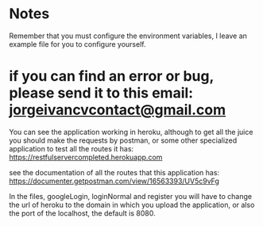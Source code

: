 # Notes

 Remember that you must configure the environment variables,  I leave an example file for you to configure yourself.

# if you can find an error or bug, please send it to this email: jorgeivancvcontact@gmail.com

You can see the application working in heroku, although to get all the juice you should make the requests by postman, or some other specialized application to test all the routes it has:
https://restfulservercompleted.herokuapp.com

see the documentation of all the routes that this application has:
https://documenter.getpostman.com/view/16563393/UV5c9vFg

In the files, googleLogin, loginNormal and register you will have to change the url of heroku to the domain in which you upload the application, or also the port of the localhost, the default is 8080.